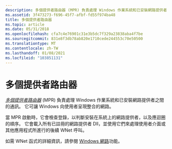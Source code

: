 ```yaml
---
description: 多個提供者路由器 (MPR) 負責處理 Windows 作業系統和已安裝網路提供者之間的通訊。 它可讓 Windows 向使用者呈現整合的網路。
ms.assetid: 3f473273-f696-45f7-afbf-fd55f974ba48
title: 多個提供者路由器
ms.topic: article
ms.date: 05/31/2018
ms.openlocfilehash: cfa7c4e76901c31e3b5dc7f329a23838aba4f7be
ms.sourcegitcommit: 831e8f3db78ab820e1710cede244553c70e50500
ms.translationtype: MT
ms.contentlocale: zh-TW
ms.lasthandoff: 01/08/2021
ms.locfileid: "103851131"
---
```

# <a name="multiple-provider-router"></a>多個提供者路由器

[*多個提供者路由器*](../secgloss/m-gly.md) (MPR) 負責處理 Windows 作業系統和已安裝網路提供者之間的通訊。 它可讓 Windows 向使用者呈現整合的網路。

當 MPR 啟動時，它會檢查登錄，以判斷安裝在系統上的網路提供者，以及應迴圈的順序。 它會載入所有已註冊的網路提供者 Dll，並使用它們來處理使用者介面或其他應用程式所進行的後續 WNet 呼叫。

如需 WNet 函式的詳細資訊，請參閱 [Windows 網路](../wnet/windows-networking-wnet-.md)功能。

 

 
